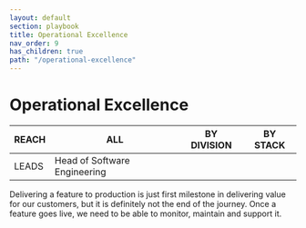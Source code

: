 ```yaml
---
layout: default
section: playbook
title: Operational Excellence
nav_order: 9
has_children: true
path: "/operational-excellence"
---
```


# Operational Excellence

| REACH | ALL                          | BY DIVISION | BY STACK |
| ----- | ---------------------------- | ----------- | -------- |
| LEADS | Head of Software Engineering |             |          |

Delivering a feature to production is just first milestone in delivering
value for our customers, but it is definitely not the end of the
journey. Once a feature goes live, we need to be able to monitor,
maintain and support it.
